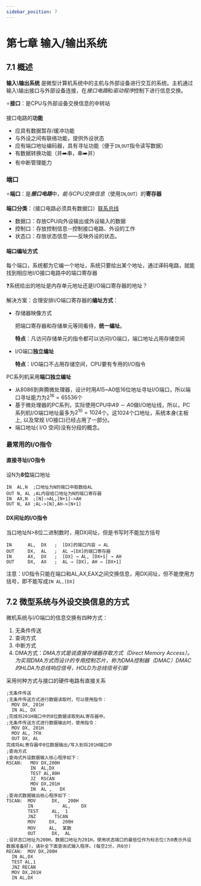 ```yaml
---
sidebar_position: 7
---
```


# 第七章 输入/输出系统

## 7.1 概述

 **输入\输出系统** 是微型计算机系统中的主机与外部设备进行交互的系统。主机通过输入\输出接口与外部设备连接，在*接口电路*和*驱动程序*控制下进行信息交换。

:star:**接口**：是CPU与外部设备交换信息的中转站

接口电路的**功能**

- 应具有数据暂存/缓冲功能
- 与外设之间有联络功能，提供外设状态
- 应有端口地址编码器，具有寻址功能（便于`IN`,`OUT`指令读写数据）
- 有数据转换功能（并:arrow_right:串，串:arrow_right:并）
- 有中断管理能力

### 端口

:star:**端口**：是***接口电路***中，*能与CPU交换信息*（使用`IN`,`OUT`）的**寄存器**

**端口分类**：（接口电路必须具有数据口）[联系总线](######微型机的硬件结构)

- 数据口：存放CPU向外设输出或外设输入的数据
- 控制口：存放控制信息--控制接口电路、外设的工作
- 状态口：存放状态信息——反映外设的状态。

#### 端口编址方式

每个端口，系统都为它编一个地址，系统只要给出某个地址，通过译码电路，就能找到相应地I/O接口电路中的端口寄存器

:question:系统给出的地址是内存单元地址还是I/O端口寄存器的地址？

解决方案：合理安排I/O端口寄存器的**编址方式**：

- 存储器映像方式

  把端口寄存器和存储单元等同看待，**统一编址**。

  **特点**：凡访问存储单元的指令都可以访问I/O端口，端口地址占用存储空间

- I/O端口**独立编址**

  **特点**：I/O端口不占用存储空间，CPU要有专用的I/O指令

PC系列机采用**端口独立编址**

- 从8086到奔腾微处理器，设计时用A15~A0低16位地址寻址I/O端口，所以端口寻址能力为$2^{16}=65536$个
- 基于微处理器的PC系列，实际使用CPU中$A9\sim A0$做I/O地址线，所以，PC系列机I/O端口地址最多为$2^{10}=1024$个。这1024个口地址，系统本身(主板上, 以及常规 I/O接口)已经占用了一部分。
- 端口地址( I/O 空间)没有分段的概念。

### 最常用的I/O指令

#### 直接寻址I/O指令

设N为**8位**端口地址

```assembly
IN  AL,N  ;口地址为N的端口中取数给AL
OUT N, AL ;AL内容给口地址为N的端口寄存器
IN  AX,N  ;[N]->AL,[N+1]->AH
OUT N, AX ;AL->[N],AH->[N+1]
```

#### DX间址的I/O指令

当口地址N>8位二进制数时，用DX间址，但是书写时不能加方括号

```assembly
IN      AL,  DX   ;  [DX]的端口内容 → AL
OUT     DX,  AL   ;  AL →[DX]的端口寄存器
IN      AX,  DX   ;  [DX] → AL, [DX+1] → AH
OUT     DX,  AX   ;  AL → [DX], AH → [DX+1]
```

注意：I/O指令只能在端口和AL,AX,EAX之间交换信息，用DX间址，但不能使用方括号，即不能写成`IN AL,[DX]`

## 7.2 微型系统与外设交换信息的方式

微机系统与I/O端口的信息交换有四种方式：

1. 无条件传送
2. 查询方式
3. 中断方式
4. DMA方式：*DMA方式是说直接存储器存取方式（Direct Memory Access）。为实现DMA方式而设计的专用控制芯片，称为DMA控制器（DMAC）DMAC的HLDA为总线响应信号，HOLD为总线信号引脚*

采用何种方式与接口的硬件电路有直接关系

```asssembly
;无条件传送
;无条件传送方式进行数据读取时，可以使用指令：
  MOV DX, 201H
  IN AL, DX
;完成将201H端口中的8位数据读取到AL寄存器中。
;无条件传送方式进行数据输出时，使用指令：
  MOV DX, 201H
  MOV AL, 7FH
  OUT DX, AL
完成将AL寄存器中8位数据输出/写入到将201H端口中
;查询方式
;查询式外设数据输入核心程序如下：
RSCAN:   MOV DX,200H
         IN  AL,DX
         TEST AL,80H
         JZ  RSCAN
         MOV DX,201H
         IN  AL ,   DX
;查询式数据输出核心程序如下：
TSCAN:  MOV      DX,   200H
        IN           AL,    DX
        TEST     AL,  1
        JNZ       TSCAN
        MOV     DX,  200H
        MOV     AL,  某数
        OUT      DX,  AL
;设状态口地址为200H，数据口地址为201H，使用状态端口的最低位作为标志位(为0表示外设数据准备好)，请补全下面查询式输入程序。(每空2分，共6分)
RECAN:  MOV DX,200H
  IN AL,DX
  TEST AL,1
  JNZ RECAN
  MOV DX,201H
  IN AL,DX
```

